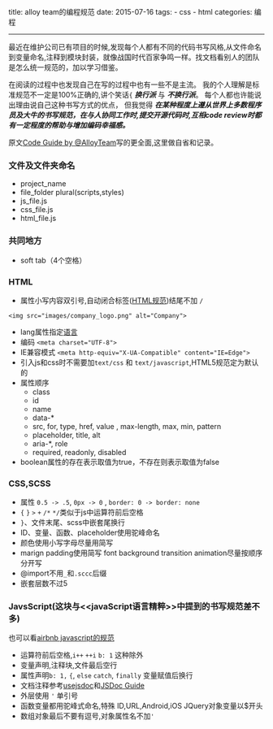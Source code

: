 title: alloy team的编程规范
date: 2015-07-16
tags: 
    - css
    - html
categories: 编程

---

最近在维护公司已有项目的时候,发现每个人都有不同的代码书写风格,从文件命名到变量命名,注释到模块封装，就像战国时代百家争鸣一样。找文档看别人的团队是怎么统一规范的，加以学习借鉴。

在阅读的过程中也发现自己在写的过程中也有一些不是主流。
我的个人理解是标准规范不一定是100%正确的,讲个笑话`{` ***换行派*** 与 ***不换行派***。
每个人都也许能说出理由说自己这种书写方式的优点，
但我觉得 ***在某种程度上遵从世界上多数程序员及大牛的书写规范，在与人协同工作时,提交开源代码时,互相code review时都有一定程度的帮助与增加编码幸福感。***

原文[Code Guide by @AlloyTeam](https://github.com/AlloyTeam/CodeGuide)写的更全面,这里做自省和记录。

<!-- more -->

### 文件及文件夹命名

- project_name
- file_folder plural(scripts,styles)
- js_file.js 
- css_file.js
- html_file.js

### 共同地方

- soft tab（4个空格）

### HTML

- 属性小写内容双引号,自动闭合标签([HTML规范](https://dev.w3.org/html5/spec-author-view/syntax.html#syntax-start-tag))结尾不加 `/` 

```
<img src="images/company_logo.png" alt="Company">
```

- lang属性指定[语言](https://msdn.microsoft.com/en-us/library/ms533052.aspx)
- 编码 `<meta charset="UTF-8">`
- IE兼容模式 `<meta http-equiv="X-UA-Compatible" content="IE=Edge">`
- 引入js和css时不需要加`text/css` 和 `text/javascript`,HTML5规范定为默认的
- 属性顺序
    - class
    - id
    - name
    - data-*
    - src, for, type, href, value , max-length, max, min, pattern
    - placeholder, title, alt
    - aria-*, role
    - required, readonly, disabled
- boolean属性的存在表示取值为true，不存在则表示取值为false

### CSS,SCSS

- 属性 `0.5 -> .5`, `0px -> 0` , `border: 0 -> border: none`
- `{` `}` `>` `+` `/*` `*/`类似于js中运算符前后空格
- `}`、文件末尾、scss中嵌套尾换行
- ID、变量、函数、placeholder使用驼峰命名
- 颜色使用小写字母尽量用简写
- marign padding使用简写 font background transition animation尽量按顺序分开写
- @import不用`_`和`.sccc`后缀
- 嵌套层数不过5

### JavsScript(这块与<<javaScript语言精粹>>中提到的书写规范差不多)
也可以看[airbnb javascript的规范](https://github.com/airbnb/javascript)

- 运算符前后空格,`i++` `++i` `b: 1` 这种除外
- 变量声明,注释块,文件最后空行
- 属性声明`b: 1,` `{`, `else` `catch`, `finally` 变量赋值后换行
- 文档注释参考[usejsdoc](http://usejsdoc.org/)和[JSDoc Guide](http://yuri4ever.github.io/jsdoc/)
- 外层使用 `'` 单引号
- 函数变量都用驼峰式命名,特殊 ID,URL,Android,iOS JQuery对象变量以$开头
- 数组对象最后不要有逗号,对象属性名不加`'`